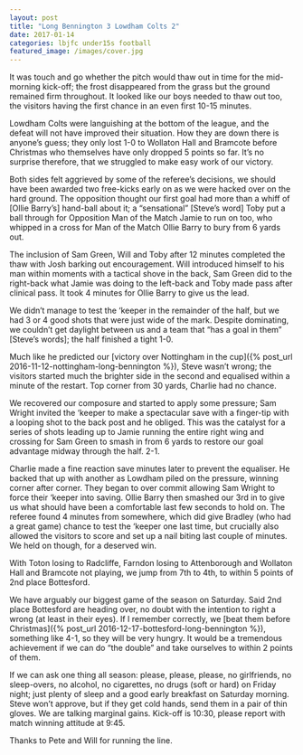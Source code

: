 ```yaml
---
layout: post
title: "Long Bennington 3 Lowdham Colts 2"
date: 2017-01-14
categories: lbjfc under15s football
featured_image: /images/cover.jpg
---
```

It was touch and go whether the pitch would thaw out in time for the mid-morning kick-off; the frost disappeared from the grass but the ground remained firm throughout. It looked like our boys needed to thaw out too, the visitors having the first chance in an even first 10-15 minutes.

Lowdham Colts were languishing at the bottom of the league, and the defeat will not have improved their situation. How they are down there is anyone’s guess; they only lost 1-0 to Wollaton Hall and Bramcote before Christmas who themselves have only dropped 5 points so far. It’s no surprise therefore, that we struggled to make easy work of our victory.

Both sides felt aggrieved by some of the referee’s decisions, we should have been awarded two free-kicks early on as we were hacked over on the hard ground. The opposition thought our first goal had more than a whiff of [Ollie Barry’s] hand-ball about it; a “sensational” [Steve’s word] Toby put a ball through for Opposition Man of the Match Jamie to run on too, who whipped in a cross for Man of the Match Ollie Barry to bury from 6 yards out.

The inclusion of Sam Green, Will and Toby after 12 minutes completed the thaw with Josh barking out encouragement. Will introduced himself to his man within moments with a tactical shove in the back, Sam Green did to the right-back what Jamie was doing to the left-back and Toby made pass after clinical pass. It took 4 minutes for Ollie Barry to give us the lead.

We didn’t manage to test the ‘keeper in the remainder of the half, but we had 3 or 4 good shots that were just wide of the mark. Despite dominating, we couldn’t get daylight between us and a team that “has a goal in them” [Steve’s words]; the half finished a tight 1-0.

Much like he predicted our [victory over Nottingham in the cup]({% post_url 2016-11-12-nottingham-long-bennington %}), Steve wasn’t wrong; the visitors started much the brighter side in the second and equalised within a minute of the restart. Top corner from 30 yards, Charlie had no chance.

We recovered our composure and started to apply some pressure; Sam Wright invited the ‘keeper to make a spectacular save with a finger-tip with a looping shot to the back post and he obliged. This was the catalyst for a series of shots leading up to Jamie running the entire right wing and crossing for Sam Green to smash in from 6 yards to restore our goal advantage midway through the half. 2-1.

Charlie made a fine reaction save minutes later to prevent the equaliser. He backed that up with another as Lowdham piled on the pressure, winning corner after corner. They began to over commit allowing Sam Wright to force their ‘keeper into saving. Ollie Barry then smashed our 3rd in to give us what should have been a comfortable last few seconds to hold on. The referee found 4 minutes from somewhere, which did give Bradley (who had a great game) chance to test the ‘keeper one last time, but crucially also allowed the visitors to score and set up a nail biting last couple of minutes. We held on though, for a deserved win.

With Toton losing to Radcliffe, Farndon losing to Attenborough and Wollaton Hall and Bramcote not playing, we jump from 7th to 4th, to within 5 points of 2nd place Bottesford.

We have arguably our biggest game of the season on Saturday. Said 2nd place Bottesford are heading over, no doubt with the intention to right a wrong (at least in their eyes). If I remember correctly, we [beat them before Christmas]({% post_url 2016-12-17-bottesford-long-bennington %}), something like 4-1, so they will be very hungry. It would be a tremendous achievement if we can do “the double” and take ourselves to within 2 points of them.

If we can ask one thing all season: please, please, please, no girlfriends, no sleep-overs, no alcohol, no cigarettes, no drugs (soft or hard) on Friday night; just plenty of sleep and a good early breakfast on Saturday morning. Steve won’t approve, but if they get cold hands, send them in a pair of thin gloves. We are talking marginal gains. Kick-off is 10:30, please report with match winning attitude at 9:45.

Thanks to Pete and Will for running the line.